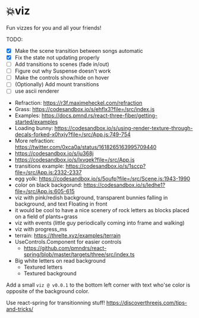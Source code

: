 # 💥viz

Fun vizzes for you and all your friends!

TODO:
- [x] Make the scene transition between songs automatic
- [x] Fix the state not updating properly
- [ ] Add transitions to scenes (fade in/out)
- [ ] Figure out why Suspense doesn't work
- [ ] Make the controls show/hide on hover
- [ ] (Optionally) Add mount transitions
- [ ] use ascii renderer

- Refraction: https://r3f.maximeheckel.com/refraction
- Grass: https://codesandbox.io/s/ehflx3?file=/src/index.js
- Examples: https://docs.pmnd.rs/react-three-fiber/getting-started/examples
- Loading bunny: https://codesandbox.io/s/using-render-texture-through-decals-forked-x0hxjy?file=/src/App.js:749-754
- More refraction: https://twitter.com/0xca0a/status/1618265163995709440
- https://codesandbox.io/s/ju368j
- https://codesandbox.io/s/lxvqek?file=/src/App.js
- transitions example: https://codesandbox.io/s/1sccp?file=/src/App.js:2332-2337
- egg yolk: https://codesandbox.io/s/5oufp?file=/src/Scene.js:1943-1990
- color on black backgorund: https://codesandbox.io/s/ledhe1?file=/src/App.js:605-615
- viz with pink/redish background, transparent bunnies falling in background, and text Floating in front
- it would be cool to have a nice scenery of rock letters as blocks placed on a field of plants+grass
- viz with events (little guy periodically coming into frame and walking)
- viz with progress_ms
- terrain: https://threlte.xyz/examples/terrain
- UseControls.Component for easier controls
  - https://github.com/pmndrs/react-spring/blob/master/targets/three/src/index.ts
- Big white letters on read background
  - Textured letters
  - Textured background

Add a small `viz @ v0.0.1` to the bottom left corner with text who'se color is opposite of the background color.


Use react-spring for transitionning stuff!
https://discoverthreejs.com/tips-and-tricks/

